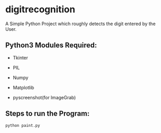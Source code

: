 # digitrecognition
A Simple Python Project which roughly detects the digit entered by the User.

## Python3 Modules Required:

* Tkinter

* PIL

* Numpy

* Matplotlib

* pyscreenshot(for ImageGrab)


## Steps to run the Program:

```sh
python paint.py
```
